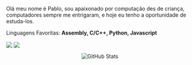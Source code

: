 
<div>
<p align="left"> 
  Olá meu nome é Pablo, sou apaixonado por computação des de criança, computadores sempre me entrigaram, e hoje eu tenho a oportunidade de estuda-los.
</p>

<p align="left">
  Linguagens Favoritas: <strong>Assembly, C/C++, Python, Javascript</strong>
</p>
  <a href="https://www.linkedin.com/in/pablovitorino/" alt="Linkedin" align="center">
    <img src="https://img.shields.io/badge/-Linkedin-0e76a8?style=flat-square&logo=Linkedin&logoColor=white&link=pablovitorino" align="center" /></a>
  <a href="https://instagram.com/_pablovitorino" align="center">
    <img src="https://img.shields.io/badge/-Instagram-DF0174?style=flat-square&labelColor=DF0174&logo=instagram&logoColor=white&link=_pablovitorino" align="center" /></a>
</p>
<p align="left">
<div align="center">
  
  ![GitHub Stats](https://github-readme-stats.vercel.app/api?username=tstwroot&show_icons=true)
  
</div>
</div>
